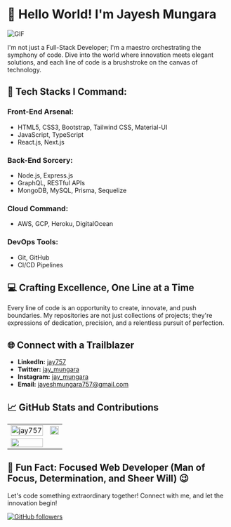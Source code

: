 # 👋 Hello World! I'm Jayesh Mungara

![GIF](https://user-images.githubusercontent.com/73097560/115834477-dbab4500-a447-11eb-908a-139a6edaec5c.gif)

I'm not just a Full-Stack Developer; I'm a maestro orchestrating the symphony of code. Dive into the world where innovation meets elegant solutions, and each line of code is a brushstroke on the canvas of technology.

## 🚀 Tech Stacks I Command:

### Front-End Arsenal:
- HTML5, CSS3, Bootstrap, Tailwind CSS, Material-UI
- JavaScript, TypeScript
- React.js, Next.js

### Back-End Sorcery:
- Node.js, Express.js
- GraphQL, RESTful APIs
- MongoDB, MySQL, Prisma, Sequelize

### Cloud Command:
- AWS, GCP, Heroku, DigitalOcean

### DevOps Tools:
- Git, GitHub
- CI/CD Pipelines

## 💻 Crafting Excellence, One Line at a Time

Every line of code is an opportunity to create, innovate, and push boundaries. My repositories are not just collections of projects; they're expressions of dedication, precision, and a relentless pursuit of perfection.

## 🌐 Connect with a Trailblazer

- **LinkedIn:** [jay757](https://www.linkedin.com/in/jay757)
- **Twitter:** [jay_mungara](https://www.twitter.com/jay_mungara)
- **Instagram:** [jay_mungara](https://www.instagram.com/jay_mungara)
- **Email:** [jayeshmungara757@gmail.com](mailto:jayeshmungara757@gmail.com)

## 📈 GitHub Stats and Contributions

<table>
  <tr>
    <td>
      <a href="https://www.github.com/Jay757">
        <img src="https://github-readme-stats.vercel.app/api?username=jay757&show_icons=true&theme=tokyonight&count_private=true&hide_border=true" alt="jay757" style="width: 100%;"/>
      </a>
    </td>
    <td> 
      <a href="https://www.github.com/jay757">
        <img src="http://github-readme-streak-stats.herokuapp.com?user=jay757&hide_border=true&theme=tokyonight" style="width: 100%;"/>
      </a>
    </td>
  </tr>
  <tr>
    <td>
      <a href="https://www.github.com/jay757">
        <img src="https://github-readme-stats.vercel.app/api/top-langs/?username=jay757&langs_count=8&layout=compact&theme=tokyonight&hide_border=true" style="width: 100%;"/>
      </a>
    </td>
  </tr>
</table>

## 🚀 Fun Fact: Focused Web Developer (Man of Focus, Determination, and Sheer Will) 😉

Let's code something extraordinary together! Connect with me, and let the innovation begin!

[![GitHub followers](https://img.shields.io/github/followers/jay757?label=Follow&style=social)](https://github.com/jay757)
